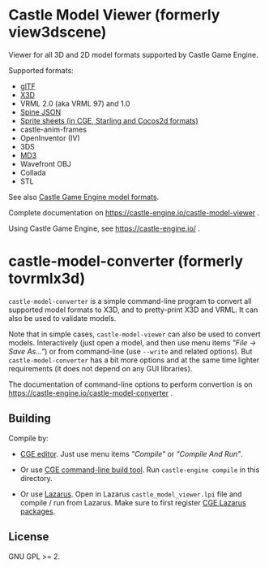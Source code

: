 # Castle Model Viewer (formerly view3dscene)

Viewer for all 3D and 2D model formats supported by Castle Game Engine.

Supported formats:

- [glTF](https://castle-engine.io/gltf)
- [X3D](https://castle-engine.io/vrml_x3d.php)
- VRML 2.0 (aka VRML 97) and 1.0
- [Spine JSON](https://castle-engine.io/spine)
- [Sprite sheets (in CGE, Starling and Cocos2d formats)](https://castle-engine.io/sprite_sheets)
- castle-anim-frames
- OpenInventor (IV)
- 3DS
- [MD3](https://castle-engine.io/md3)
- Wavefront OBJ
- Collada
- STL

See also [Castle Game Engine model formats](https://castle-engine.io/creating_data_model_formats.php).

Complete documentation on https://castle-engine.io/castle-model-viewer .

Using Castle Game Engine, see https://castle-engine.io/ .

# castle-model-converter (formerly tovrmlx3d)

`castle-model-converter` is a simple command-line program to convert all supported model formats to X3D, and to pretty-print X3D and VRML. It can also be used to validate models.

Note that in simple cases, `castle-model-viewer` can also be used to convert models. Interactively (just open a model, and then use menu items _"File -> Save As..."_) or from command-line (use `--write` and related options). But `castle-model-converter` has a bit more options and at the same time lighter requirements (it does not depend on any GUI libraries).

The documentation of command-line options to perform convertion is on https://castle-engine.io/castle-model-converter .

## Building

Compile by:

- [CGE editor](https://castle-engine.io/editor). Just use menu items _"Compile"_ or _"Compile And Run"_.

- Or use [CGE command-line build tool](https://castle-engine.io/build_tool). Run `castle-engine compile` in this directory.

- Or use [Lazarus](https://www.lazarus-ide.org/). Open in Lazarus `castle_model_viewer.lpi` file and compile / run from Lazarus. Make sure to first register [CGE Lazarus packages](https://castle-engine.io/lazarus).

## License

GNU GPL >= 2.
